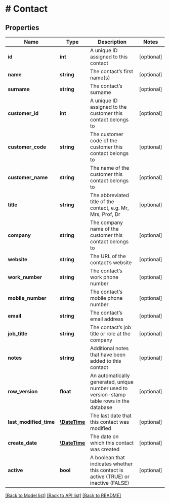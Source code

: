 # # Contact

## Properties

Name | Type | Description | Notes
------------ | ------------- | ------------- | -------------
**id** | **int** | A unique ID assigned to this contact | [optional]
**name** | **string** | The contact’s first name(s) | [optional]
**surname** | **string** | The contact’s surname | [optional]
**customer_id** | **int** | A unique ID assigned to the customer this contact belongs to | [optional]
**customer_code** | **string** | The customer code of the customer this contact belongs to | [optional]
**customer_name** | **string** | The name of the customer this contact belongs to | [optional]
**title** | **string** | The abbreviated title of the contact, e.g. Mr, Mrs, Prof, Dr | [optional]
**company** | **string** | The company name of the customer this contact belongs to | [optional]
**website** | **string** | The URL of the contact’s website | [optional]
**work_number** | **string** | The contact’s work phone number | [optional]
**mobile_number** | **string** | The contact’s mobile phone number | [optional]
**email** | **string** | The contact’s email address | [optional]
**job_title** | **string** | The contact’s job title or role at the company | [optional]
**notes** | **string** | Additional notes that have been added to this contact | [optional]
**row_version** | **float** | An automatically generated, unique number used to version-stamp table rows in the database | [optional]
**last_modified_time** | [**\DateTime**](\DateTime.md) | The last date that this contact was modified | [optional]
**create_date** | [**\DateTime**](\DateTime.md) | The date on which this contact was created | [optional]
**active** | **bool** | A boolean that indicates whether this contact is active (TRUE) or inactive (FALSE) | [optional]

[[Back to Model list]](../../README.md#models) [[Back to API list]](../../README.md#endpoints) [[Back to README]](../../README.md)
